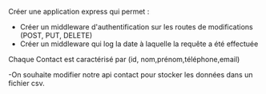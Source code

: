 Créer une application express qui permet :


- Créer un middleware d'authentification sur les routes de modifications (POST, PUT, DELETE)
- Créer un middleware qui log la date à laquelle la requête a été effectuée

Chaque Contact est caractérisé par (id, nom,prénom,téléphone,email)

-On souhaite modifier notre api contact pour stocker les données dans un fichier csv.
